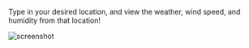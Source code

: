 Type in your desired location, and view the weather, wind speed, and humidity from that location!

![screenshot](https://github.com/JordanKleinbaum/WeatherApp/assets/122086411/e3e498b0-8cee-4e93-9b15-a6b901042aa0)
